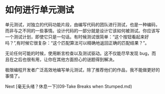 # 如何进行单元测试

单元测试，对独立的代码功能片段，由编写代码的团队进行测试，也是一种编码，而非与之不同的一些事情。设计代码的一部分就是设计它该如何被测试。你应该写一个测试计划，即使它只是一句话。有时候测试很简单：“这个按钮看起来好吗？”,有时候它很复杂：“这个匹配算法可以精确地返回正确的匹配结果？”。

无论任何可能的时候，使用断言检查以及测试驱动。这不仅能尽早发现 bug，而且在之后也很有用，让你在其他方面担心的谜题得到解决。

极限编程开发者广泛高效地编写单元测试，除了推荐他们的作品，我不能做更好的事情了。

Next [毫无头绪？休息一下](09-Take Breaks when Stumped.md)
